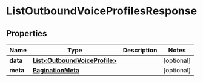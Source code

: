 

# ListOutboundVoiceProfilesResponse


## Properties

Name | Type | Description | Notes
------------ | ------------- | ------------- | -------------
**data** | [**List&lt;OutboundVoiceProfile&gt;**](OutboundVoiceProfile.md) |  |  [optional]
**meta** | [**PaginationMeta**](PaginationMeta.md) |  |  [optional]



